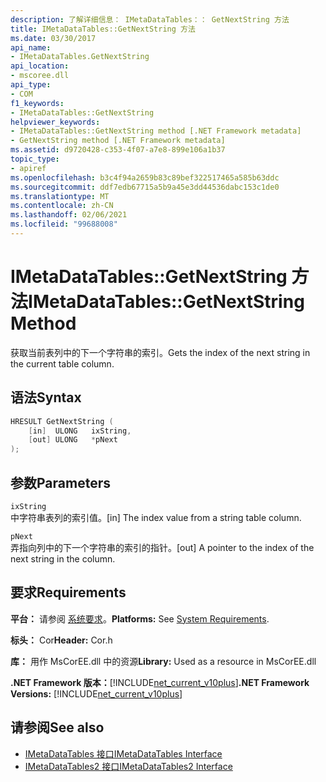 ```yaml
---
description: 了解详细信息： IMetaDataTables：： GetNextString 方法
title: IMetaDataTables::GetNextString 方法
ms.date: 03/30/2017
api_name:
- IMetaDataTables.GetNextString
api_location:
- mscoree.dll
api_type:
- COM
f1_keywords:
- IMetaDataTables::GetNextString
helpviewer_keywords:
- IMetaDataTables::GetNextString method [.NET Framework metadata]
- GetNextString method [.NET Framework metadata]
ms.assetid: d9720428-c353-4f07-a7e8-899e106a1b37
topic_type:
- apiref
ms.openlocfilehash: b3c4f94a2659b83c89bef322517465a585b63ddc
ms.sourcegitcommit: ddf7edb67715a5b9a45e3dd44536dabc153c1de0
ms.translationtype: MT
ms.contentlocale: zh-CN
ms.lasthandoff: 02/06/2021
ms.locfileid: "99688008"
---
```

# <a name="imetadatatablesgetnextstring-method"></a><span data-ttu-id="1811f-103">IMetaDataTables::GetNextString 方法</span><span class="sxs-lookup"><span data-stu-id="1811f-103">IMetaDataTables::GetNextString Method</span></span>

<span data-ttu-id="1811f-104">获取当前表列中的下一个字符串的索引。</span><span class="sxs-lookup"><span data-stu-id="1811f-104">Gets the index of the next string in the current table column.</span></span>  
  
## <a name="syntax"></a><span data-ttu-id="1811f-105">语法</span><span class="sxs-lookup"><span data-stu-id="1811f-105">Syntax</span></span>  
  
```cpp  
HRESULT GetNextString (
    [in]  ULONG   ixString,  
    [out] ULONG   *pNext  
);  
```  
  
## <a name="parameters"></a><span data-ttu-id="1811f-106">参数</span><span class="sxs-lookup"><span data-stu-id="1811f-106">Parameters</span></span>  

 `ixString`  
 <span data-ttu-id="1811f-107">中字符串表列的索引值。</span><span class="sxs-lookup"><span data-stu-id="1811f-107">[in] The index value from a string table column.</span></span>  
  
 `pNext`  
 <span data-ttu-id="1811f-108">弄指向列中的下一个字符串的索引的指针。</span><span class="sxs-lookup"><span data-stu-id="1811f-108">[out] A pointer to the index of the next string in the column.</span></span>  
  
## <a name="requirements"></a><span data-ttu-id="1811f-109">要求</span><span class="sxs-lookup"><span data-stu-id="1811f-109">Requirements</span></span>  

 <span data-ttu-id="1811f-110">**平台：** 请参阅 [系统要求](../../get-started/system-requirements.md)。</span><span class="sxs-lookup"><span data-stu-id="1811f-110">**Platforms:** See [System Requirements](../../get-started/system-requirements.md).</span></span>  
  
 <span data-ttu-id="1811f-111">**标头：** Cor</span><span class="sxs-lookup"><span data-stu-id="1811f-111">**Header:** Cor.h</span></span>  
  
 <span data-ttu-id="1811f-112">**库：** 用作 MsCorEE.dll 中的资源</span><span class="sxs-lookup"><span data-stu-id="1811f-112">**Library:** Used as a resource in MsCorEE.dll</span></span>  
  
 <span data-ttu-id="1811f-113">**.NET Framework 版本：**[!INCLUDE[net_current_v10plus](../../../../includes/net-current-v10plus-md.md)]</span><span class="sxs-lookup"><span data-stu-id="1811f-113">**.NET Framework Versions:** [!INCLUDE[net_current_v10plus](../../../../includes/net-current-v10plus-md.md)]</span></span>  
  
## <a name="see-also"></a><span data-ttu-id="1811f-114">请参阅</span><span class="sxs-lookup"><span data-stu-id="1811f-114">See also</span></span>

- [<span data-ttu-id="1811f-115">IMetaDataTables 接口</span><span class="sxs-lookup"><span data-stu-id="1811f-115">IMetaDataTables Interface</span></span>](imetadatatables-interface.md)
- [<span data-ttu-id="1811f-116">IMetaDataTables2 接口</span><span class="sxs-lookup"><span data-stu-id="1811f-116">IMetaDataTables2 Interface</span></span>](imetadatatables2-interface.md)
